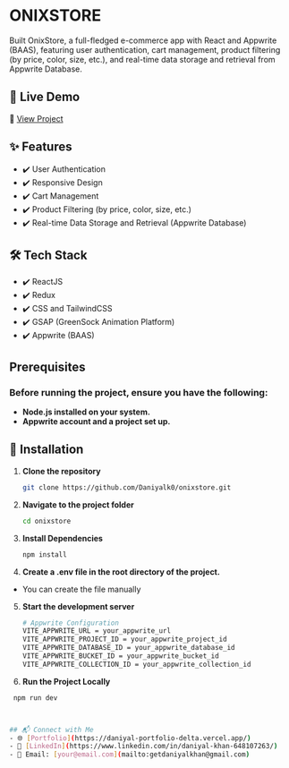 # ONIXSTORE
Built OnixStore, a full-fledged e-commerce app with React and Appwrite (BAAS), featuring user authentication, cart management, product filtering (by price, color, size, etc.), and real-time data storage and retrieval from Appwrite Database.

## 🚀 Live Demo  
🔗 [View Project](https://onixstore.vercel.app/)

## ✨ Features  
- ✔️ User Authentication 
- ✔️ Responsive Design  
- ✔️ Cart Management
- ✔️ Product Filtering (by price, color, size, etc.) 
- ✔️ Real-time Data Storage and Retrieval (Appwrite Database)

## 🛠 Tech Stack  
- ✔️ ReactJS  
- ✔️ Redux 
- ✔️ CSS and TailwindCSS  
- ✔️ GSAP (GreenSock Animation Platform)  
- ✔️ Appwrite (BAAS)


## Prerequisites
### Before running the project, ensure you have the following:
- **Node.js installed on your system.**
- **Appwrite account and a project set up.**

## 🔧 Installation  
1. **Clone the repository**  
   ```bash
   git clone https://github.com/Daniyalk0/onixstore.git
2. **Navigate to the project folder**  
   ```bash
   cd onixstore
3. **Install Dependencies**  
   ```bash
   npm install
4. **Create a .env file in the root directory of the project.**  
 - You can create the file manually
5. **Start the development server**  
   ```bash
   # Appwrite Configuration
   VITE_APPWRITE_URL = your_appwrite_url
   VITE_APPWRITE_PROJECT_ID = your_appwrite_project_id
   VITE_APPWRITE_DATABASE_ID = your_appwrite_database_id
   VITE_APPWRITE_BUCKET_ID = your_appwrite_bucket_id
   VITE_APPWRITE_COLLECTION_ID = your_appwrite_collection_id
6. **Run the Project Locally**
  ```bash
   npm run dev



## 📬 Connect with Me  
- 🌐 [Portfolio](https://daniyal-portfolio-delta.vercel.app/)  
- 🔗 [LinkedIn](https://www.linkedin.com/in/daniyal-khan-648107263/)  
- 📧 Email: [your@email.com](mailto:getdaniyalkhan@gmail.com)
